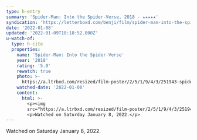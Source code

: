 ```yaml
---
type: h-entry
summary: 'Spider-Man: Into the Spider-Verse, 2018 - ★★★★★'
syndication: 'https://letterboxd.com/benji/film/spider-man-into-the-spider-verse/2/'
date: '2022-01-08'
updated: '2022-01-09T18:18:52.000Z'
u-watch-of:
  type: h-cite
  properties:
    name: 'Spider-Man: Into the Spider-Verse'
    year: '2018'
    rating: '5.0'
    rewatch: true
    photo: >-
      https://a.ltrbxd.com/resized/film-poster/2/5/1/9/4/3/251943-spider-man-into-the-spider-verse-0-500-0-750-crop.jpg?k=f21635e02d
    watched-date: '2022-01-08'
    content:
      html: >-
        <p><img
        src="https://a.ltrbxd.com/resized/film-poster/2/5/1/9/4/3/251943-spider-man-into-the-spider-verse-0-500-0-750-crop.jpg?k=f21635e02d"/></p>
        <p>Watched on Saturday January 8, 2022.</p>
---
```

Watched on Saturday January 8, 2022.
